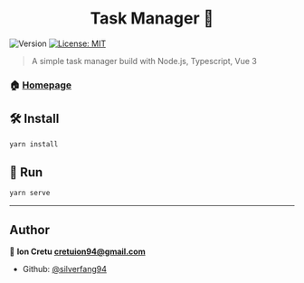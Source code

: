 <h1 align="center">Task Manager 📝</h1>
<p>
  <img alt="Version" src="https://img.shields.io/badge/version-0.1.0-blue.svg?cacheSeconds=2592000" />
  <a href="#" target="_blank">
    <img alt="License: MIT" src="https://img.shields.io/badge/License-MIT-yellow.svg" />
  </a>
</p>

> A simple task manager build with Node.js, Typescript, Vue 3

### 🏠 [Homepage](https://github.com/silverfang94/node-experiments)

## 🛠️ Install

```sh
yarn install
```

## 🚗 Run

```sh
yarn serve
```

---

## Author

👨 **Ion Cretu <cretuion94@gmail.com>**

- Github: [@silverfang94](https://github.com/silverfang94)

